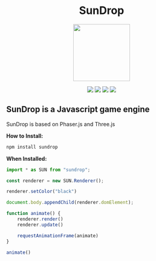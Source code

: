 <h1 align="center">SunDrop</h1><p align="center"><img style="width:150px;height:150px" src="https://github.com/GappleCider/SunDrop/blob/main/Logo.PNG"></p>

<p align="center">
    <img src="https://img.shields.io/badge/version-0.0.7-blue"> 
    <img src="https://img.shields.io/badge/deepscan-passing-lime">
    <img src="https://img.shields.io/badge/downloads-150/week-yellow">
    <img src="https://img.shields.io/badge/Npm%20version-0.151.1+-orange">
</p>

## SunDrop is a Javascript game engine

SunDrop is based on Phaser.js and Three.js 

**How to Install:**

```bash
npm install sundrop
```  

**When Installed:**

```javascript
import * as SUN from "sundrop";

const renderer = new SUN.Renderer();

renderer.setColor("black")

document.body.appendChild(renderer.domElement);

function animate() {
    renderer.render()
    renderer.update()

    requestAnimationFrame(animate)
}

animate()
```
